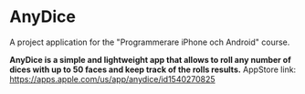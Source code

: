 # AnyDice

A project application for the "Programmerare iPhone och Android" course.

**AnyDice is a simple and lightweight app that allows to roll any number of dices with up to 50 faces and keep track of the rolls results.**
AppStore link: https://apps.apple.com/us/app/anydice/id1540270825
